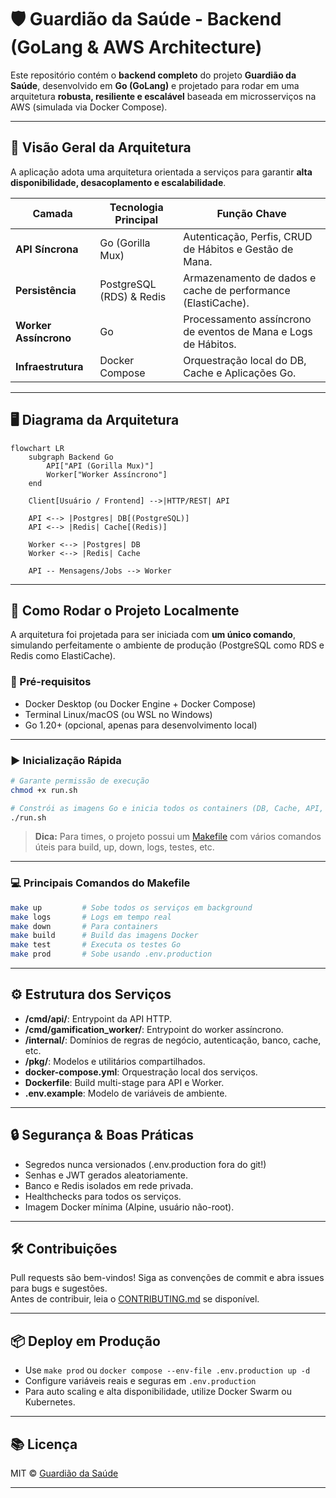 # 🛡️ Guardião da Saúde - Backend (GoLang & AWS Architecture)

Este repositório contém o **backend completo** do projeto **Guardião da Saúde**, desenvolvido em **Go (GoLang)** e projetado para rodar em uma arquitetura **robusta, resiliente e escalável** baseada em microsserviços na AWS (simulada via Docker Compose).

---

## 🌟 Visão Geral da Arquitetura

A aplicação adota uma arquitetura orientada a serviços para garantir **alta disponibilidade, desacoplamento e escalabilidade**.

| Camada                 | Tecnologia Principal        | Função Chave                                                           |
|------------------------|----------------------------|-----------------------------------------------------------------------|
| **API Síncrona**       | Go (Gorilla Mux)           | Autenticação, Perfis, CRUD de Hábitos e Gestão de Mana.               |
| **Persistência**       | PostgreSQL (RDS) & Redis   | Armazenamento de dados e cache de performance (ElastiCache).          |
| **Worker Assíncrono**  | Go                         | Processamento assíncrono de eventos de Mana e Logs de Hábitos.        |
| **Infraestrutura**     | Docker Compose             | Orquestração local do DB, Cache e Aplicações Go.                      |

---

## 🖥️ Diagrama da Arquitetura

```mermaid
flowchart LR
    subgraph Backend Go
        API["API (Gorilla Mux)"]
        Worker["Worker Assíncrono"]
    end

    Client[Usuário / Frontend] -->|HTTP/REST| API

    API <--> |Postgres| DB[(PostgreSQL)]
    API <--> |Redis| Cache[(Redis)]

    Worker <--> |Postgres| DB
    Worker <--> |Redis| Cache

    API -- Mensagens/Jobs --> Worker
```
---

## 🚀 Como Rodar o Projeto Localmente

A arquitetura foi projetada para ser iniciada com **um único comando**, simulando perfeitamente o ambiente de produção (PostgreSQL como RDS e Redis como ElastiCache).

### 🔧 Pré-requisitos

- Docker Desktop (ou Docker Engine + Docker Compose)
- Terminal Linux/macOS (ou WSL no Windows)
- Go 1.20+ (opcional, apenas para desenvolvimento local)

---

### ▶️ Inicialização Rápida

```bash
# Garante permissão de execução
chmod +x run.sh

# Constrói as imagens Go e inicia todos os containers (DB, Cache, API, Worker)
./run.sh
```

> **Dica:** Para times, o projeto possui um [Makefile](./Makefile) com vários comandos úteis para build, up, down, logs, testes, etc.

---

### 💻 Principais Comandos do Makefile

```bash
make up         # Sobe todos os serviços em background
make logs       # Logs em tempo real
make down       # Para containers
make build      # Build das imagens Docker
make test       # Executa os testes Go
make prod       # Sobe usando .env.production
```

---

## ⚙️ Estrutura dos Serviços

- **/cmd/api/**: Entrypoint da API HTTP.
- **/cmd/gamification_worker/**: Entrypoint do worker assíncrono.
- **/internal/**: Domínios de regras de negócio, autenticação, banco, cache, etc.
- **/pkg/**: Modelos e utilitários compartilhados.
- **docker-compose.yml**: Orquestração local dos serviços.
- **Dockerfile**: Build multi-stage para API e Worker.
- **.env.example**: Modelo de variáveis de ambiente.

---

## 🔒 Segurança & Boas Práticas

- Segredos nunca versionados (.env.production fora do git!)
- Senhas e JWT gerados aleatoriamente.
- Banco e Redis isolados em rede privada.
- Healthchecks para todos os serviços.
- Imagem Docker mínima (Alpine, usuário não-root).

---

## 🛠️ Contribuições

Pull requests são bem-vindos! Siga as convenções de commit e abra issues para bugs e sugestões.  
Antes de contribuir, leia o [CONTRIBUTING.md](./CONTRIBUTING.md) se disponível.

---

## 📦 Deploy em Produção

- Use `make prod` ou `docker compose --env-file .env.production up -d`
- Configure variáveis reais e seguras em `.env.production`
- Para auto scaling e alta disponibilidade, utilize Docker Swarm ou Kubernetes.

---

## 📚 Licença

MIT © [Guardião da Saúde](https://github.com/Maria-Leiliane)

---
